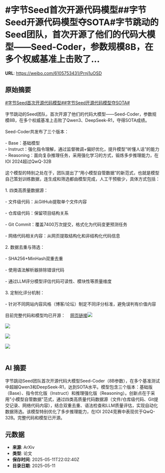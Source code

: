 # #字节Seed首次开源代码模型##字节Seed开源代码模型夺SOTA#字节跳动的Seed团队，首次开源了他们的代码大模型——Seed-Coder，参数规模8B，在多个权威基准上击败了...

**URL**: https://weibo.com/6105753431/Prnj1uOSD

## 原始摘要

<a href="https://m.weibo.cn/search?containerid=231522type%3D1%26t%3D10%26q%3D%23%E5%AD%97%E8%8A%82Seed%E9%A6%96%E6%AC%A1%E5%BC%80%E6%BA%90%E4%BB%A3%E7%A0%81%E6%A8%A1%E5%9E%8B%23&amp;extparam=%23%E5%AD%97%E8%8A%82Seed%E9%A6%96%E6%AC%A1%E5%BC%80%E6%BA%90%E4%BB%A3%E7%A0%81%E6%A8%A1%E5%9E%8B%23" data-hide=""><span class="surl-text">#字节Seed首次开源代码模型#</span></a><a href="https://m.weibo.cn/search?containerid=231522type%3D1%26t%3D10%26q%3D%23%E5%AD%97%E8%8A%82Seed%E5%BC%80%E6%BA%90%E4%BB%A3%E7%A0%81%E6%A8%A1%E5%9E%8B%E5%A4%BASOTA%23&amp;extparam=%23%E5%AD%97%E8%8A%82Seed%E5%BC%80%E6%BA%90%E4%BB%A3%E7%A0%81%E6%A8%A1%E5%9E%8B%E5%A4%BASOTA%23" data-hide=""><span class="surl-text">#字节Seed开源代码模型夺SOTA#</span></a><br><br>字节跳动的Seed团队，首次开源了他们的代码大模型——Seed-Coder，参数规模8B，在多个权威基准上击败了Qwen3、DeepSeek-R1，夺得SOTA成绩。<br><br>Seed-Coder共发布了三个版本：<br><br>- Base：基础模型<br>- Instruct：强化指令理解，通过监督微调+偏好优化，提升模型“听懂人话”的能力<br>- Reasoning：面向复杂推理任务，采用强化学习的方式，锻炼多步推理能力，在IOI 2024超过QwQ-32B<br><br>这个模型的特别之处在于，团队提出了“用小模型自管数据”的新范式，也就是模型自己策划训练数据，连生成和筛选都由模型完成，人工干预极少，具体方式包括：<br><br>1. 四类高质量数据源：<br>    <br>    - 文件级代码：从GitHub提取单个文件内容<br>        <br>    - 仓库级代码：保留项目结构关系<br>        <br>    - Git Commit：覆盖7400万次提交，格式化为代码变更预测任务<br>        <br>    - 网络代码相关内容：从网页提取结构化和非结构化代码信息<br>        <br>2. 数据去重与筛选：<br>    <br>    - SHA256+MinHash双重去重<br>        <br>    - 使用语法解析器排除错误代码<br>        <br>    - 通过LLM评分模型评估代码可读性、模块性等质量维度<br>        <br>3. 定制化评分机制：<br>    <br>    - 针对不同网站内容风格（博客/论坛）制定不同评分标准，避免误判有价值内容<br>        <br>目前完整代码和模型均已开源：<a href="https://weibo.cn/sinaurl?u=https%3A%2F%2Fbytedance-seed-coder.github.io%2F" data-hide=""><span class="url-icon"><img style="width: 1rem;height: 1rem" src="https://h5.sinaimg.cn/upload/2015/09/25/3/timeline_card_small_web_default.png" referrerpolicy="no-referrer"></span><span class="surl-text">网页链接</span></a><img style="" src="https://tvax3.sinaimg.cn/large/006Fd7o3gy1i1bx8lx14tj30w40tgh4x.jpg" referrerpolicy="no-referrer"><br><br><img style="" src="https://tvax4.sinaimg.cn/large/006Fd7o3gy1i1bx8fbqduj30zk0fy0y2.jpg" referrerpolicy="no-referrer"><br><br><img style="" src="https://tvax3.sinaimg.cn/large/006Fd7o3gy1i1bx8l0wvbj30zk0iz0ym.jpg" referrerpolicy="no-referrer"><br><br><img style="" src="https://tvax2.sinaimg.cn/large/006Fd7o3gy1i1bx8mgdclj30zk0cf0zs.jpg" referrerpolicy="no-referrer"><br><br>

## AI 摘要

字节跳动Seed团队首次开源代码大模型Seed-Coder（8B参数），在多个基准测试中超越Qwen3和DeepSeek-R1，达到SOTA水平。模型包含三个版本：基础版（Base）、指令优化版（Instruct）和推理强化版（Reasoning）。创新点在于采用"小模型自管数据"范式，通过四类高质量代码数据源（文件/仓库级代码、Git提交记录、网络代码内容），结合双重去重、语法检查和LLM质量评估，实现自动化数据筛选。该模型特别优化了多步推理能力，在IOI 2024竞赛中表现优于QwQ-32B。完整代码和模型已开源。

## 元数据

- **来源**: ArXiv
- **类型**: 论文
- **保存时间**: 2025-05-11T22:02:40Z
- **目录日期**: 2025-05-11
